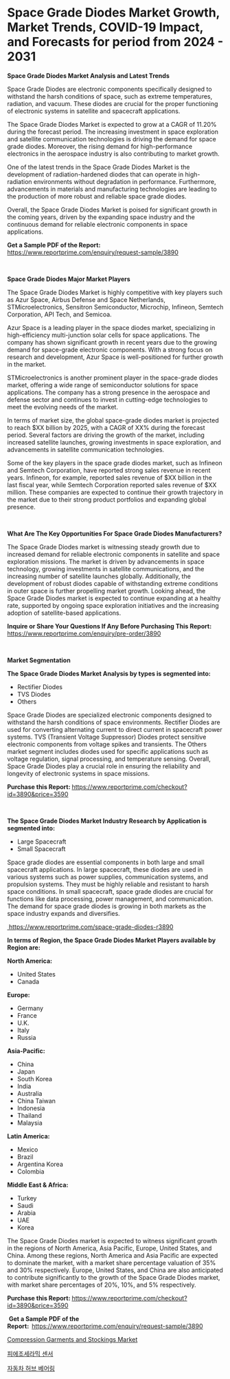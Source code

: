 <p><h1>Space Grade Diodes Market Growth, Market Trends, COVID-19 Impact, and Forecasts for period from 2024 - 2031</h1></p><p><strong>Space Grade Diodes Market Analysis and Latest Trends</strong></p>
<p><p>Space Grade Diodes are electronic components specifically designed to withstand the harsh conditions of space, such as extreme temperatures, radiation, and vacuum. These diodes are crucial for the proper functioning of electronic systems in satellite and spacecraft applications.</p><p>The Space Grade Diodes Market is expected to grow at a CAGR of 11.20% during the forecast period. The increasing investment in space exploration and satellite communication technologies is driving the demand for space grade diodes. Moreover, the rising demand for high-performance electronics in the aerospace industry is also contributing to market growth.</p><p>One of the latest trends in the Space Grade Diodes Market is the development of radiation-hardened diodes that can operate in high-radiation environments without degradation in performance. Furthermore, advancements in materials and manufacturing technologies are leading to the production of more robust and reliable space grade diodes.</p><p>Overall, the Space Grade Diodes Market is poised for significant growth in the coming years, driven by the expanding space industry and the continuous demand for reliable electronic components in space applications.</p></p>
<p><strong>Get a Sample PDF of the Report:&nbsp;</strong> <a href="https://www.reportprime.com/enquiry/request-sample/3890">https://www.reportprime.com/enquiry/request-sample/3890</a></p>
<p>&nbsp;</p>
<p><strong>Space Grade Diodes Major Market Players</strong></p>
<p><p>The Space Grade Diodes Market is highly competitive with key players such as Azur Space, Airbus Defense and Space Netherlands, STMicroelectronics, Sensitron Semiconductor, Microchip, Infineon, Semtech Corporation, API Tech, and Semicoa. </p><p>Azur Space is a leading player in the space diodes market, specializing in high-efficiency multi-junction solar cells for space applications. The company has shown significant growth in recent years due to the growing demand for space-grade electronic components. With a strong focus on research and development, Azur Space is well-positioned for further growth in the market.</p><p>STMicroelectronics is another prominent player in the space-grade diodes market, offering a wide range of semiconductor solutions for space applications. The company has a strong presence in the aerospace and defense sector and continues to invest in cutting-edge technologies to meet the evolving needs of the market.</p><p>In terms of market size, the global space-grade diodes market is projected to reach $XX billion by 2025, with a CAGR of XX% during the forecast period. Several factors are driving the growth of the market, including increased satellite launches, growing investments in space exploration, and advancements in satellite communication technologies.</p><p>Some of the key players in the space grade diodes market, such as Infineon and Semtech Corporation, have reported strong sales revenue in recent years. Infineon, for example, reported sales revenue of $XX billion in the last fiscal year, while Semtech Corporation reported sales revenue of $XX million. These companies are expected to continue their growth trajectory in the market due to their strong product portfolios and expanding global presence.</p></p>
<p>&nbsp;</p>
<p><strong>What Are The Key Opportunities For Space Grade Diodes Manufacturers?</strong></p>
<p><p>The Space Grade Diodes market is witnessing steady growth due to increased demand for reliable electronic components in satellite and space exploration missions. The market is driven by advancements in space technology, growing investments in satellite communications, and the increasing number of satellite launches globally. Additionally, the development of robust diodes capable of withstanding extreme conditions in outer space is further propelling market growth. Looking ahead, the Space Grade Diodes market is expected to continue expanding at a healthy rate, supported by ongoing space exploration initiatives and the increasing adoption of satellite-based applications.</p></p>
<p><strong>Inquire or Share Your Questions If Any Before Purchasing This Report:</strong> <a href="https://www.reportprime.com/enquiry/pre-order/3890">https://www.reportprime.com/enquiry/pre-order/3890</a></p>
<p>&nbsp;</p>
<p><strong>Market Segmentation</strong></p>
<p><strong>The Space Grade Diodes Market Analysis by types is segmented into:</strong></p>
<p><ul><li>Rectifier Diodes</li><li>TVS Diodes</li><li>Others</li></ul></p>
<p><p>Space Grade Diodes are specialized electronic components designed to withstand the harsh conditions of space environments. Rectifier Diodes are used for converting alternating current to direct current in spacecraft power systems. TVS (Transient Voltage Suppressor) Diodes protect sensitive electronic components from voltage spikes and transients. The Others market segment includes diodes used for specific applications such as voltage regulation, signal processing, and temperature sensing. Overall, Space Grade Diodes play a crucial role in ensuring the reliability and longevity of electronic systems in space missions.</p></p>
<p><strong>Purchase this Report:&nbsp;</strong><a href="https://www.reportprime.com/checkout?id=3890&price=3590">https://www.reportprime.com/checkout?id=3890&price=3590</a></p>
<p>&nbsp;</p>
<p><strong>The Space Grade Diodes Market Industry Research by Application is segmented into:</strong></p>
<p><ul><li>Large Spacecraft</li><li>Small Spacecraft</li></ul></p>
<p><p>Space grade diodes are essential components in both large and small spacecraft applications. In large spacecraft, these diodes are used in various systems such as power supplies, communication systems, and propulsion systems. They must be highly reliable and resistant to harsh space conditions. In small spacecraft, space grade diodes are crucial for functions like data processing, power management, and communication. The demand for space grade diodes is growing in both markets as the space industry expands and diversifies.</p></p>
<p><a href="https://www.reportprime.com/space-grade-diodes-r3890">&nbsp;https://www.reportprime.com/space-grade-diodes-r3890</a></p>
<p><strong>In terms of Region, the Space Grade Diodes Market Players available by Region are:</strong></p>
<p>
    <p> <strong> North America: </strong>
        <ul>
            <li>United States</li>
            <li>Canada</li>
        </ul>
        </p> 
    <p> <strong> Europe: </strong>
        <ul>
            <li>Germany</li>
            <li>France</li>
            <li>U.K.</li>
            <li>Italy</li>
            <li>Russia</li>
        </ul>
        </p> 
    <p> <strong> Asia-Pacific: </strong>
        <ul>
            <li>China</li>
            <li>Japan</li>
            <li>South Korea</li>
            <li>India</li>
            <li>Australia</li>
            <li>China Taiwan</li>
            <li>Indonesia</li>
            <li>Thailand</li>
            <li>Malaysia</li>
        </ul>
        </p> 
    <p> <strong> Latin America: </strong>
        <ul>
            <li>Mexico</li>
            <li>Brazil</li>
            <li>Argentina Korea</li>
            <li>Colombia</li>
        </ul>
        </p> 
    <p> <strong> Middle East & Africa: </strong>
        <ul>
            <li>Turkey</li>
            <li>Saudi</li>
            <li>Arabia</li>
            <li>UAE</li>
            <li>Korea</li>
        </ul>
    </p>
    </p>
<p><p>The Space Grade Diodes market is expected to witness significant growth in the regions of North America, Asia Pacific, Europe, United States, and China. Among these regions, North America and Asia Pacific are expected to dominate the market, with a market share percentage valuation of 35% and 30% respectively. Europe, United States, and China are also anticipated to contribute significantly to the growth of the Space Grade Diodes market, with market share percentages of 20%, 10%, and 5% respectively.</p></p>
<p><strong>Purchase this Report: </strong><a href="https://www.reportprime.com/checkout?id=3890&price=3590">https://www.reportprime.com/checkout?id=3890&price=3590</a></p>
<p>&nbsp;<strong>Get a Sample PDF of the Report:&nbsp;&nbsp;</strong><a href="https://www.reportprime.com/enquiry/request-sample/3890">https://www.reportprime.com/enquiry/request-sample/3890</a></p>
<p><strong></strong></p>
<p><p><a href="https://issuu.com/reportprime-2/docs/compression-garments-and-stockings-market-size-203">Compression Garments and Stockings Market</a></p><p><a href="https://github.com/sougarounis/Market-Research-Report-List-4/blob/main/912684977851.md">피에조세라믹 센서</a></p><p><a href="https://medium.com/@heatherelasquez5675/%EC%9E%90%EB%8F%99%EC%B0%A8-%ED%97%88%EB%B8%8C-%EB%B2%A0%EC%96%B4%EB%A7%81-%EC%8B%9C%EC%9E%A5-2031%EB%85%84%EA%B9%8C%EC%A7%80-%EC%84%B1%EA%B3%B5%EC%A0%81%EC%9D%B8-%EB%B9%84%EC%A6%88%EB%8B%88%EC%8A%A4-%EC%A0%84%EB%9E%B5%EC%9D%98-%ED%95%B5%EC%8B%AC%EC%9A%94%EC%86%8C-%EC%98%88%EC%B8%A1-bcd3c50f2fe0">자동차 허브 베어링</a></p></p>